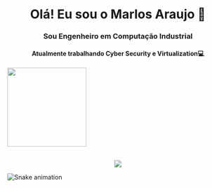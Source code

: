 <h1 align="center">Olá! Eu sou o Marlos Araujo 👋</h1>

<h3 align="center">Sou Engenheiro em Computação Industrial</h3>

<h4 align="center">Atualmente trabalhando Cyber Security e Virtualization💻</h4>

<div>
  <a href="https://github.com/MarlosAraujo">
  <img height="180em" src="https://github-readme-stats.vercel.app/api?username=MarlosAraujo&show_icons=true&theme=chartreuse-dark&include_all_commits=true&count_private=true" />
  </a>
<div>
  
</br>
<p align="center">   <img alingn="center" src="https://profile-counter.glitch.me/MarlosAraujo/count.svg" /></p>
  
  ![Snake animation](https://github.com/MarlosAraujo/rtenorioh/blob/output/github-contribution-grid-snake.svg)
